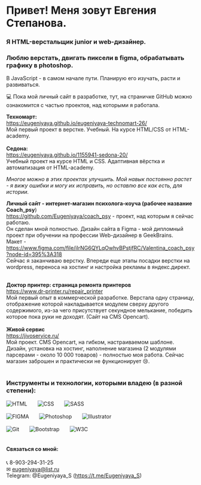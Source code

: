 # Привет! Меня зовут Евгения Степанова. 
### Я HTML-верстальщик junior и web-дизайнер.  
### Люблю верстать, двигать пиксели в figma, обрабатывать графику в photoshop. 
В JavaScript - в самом начале пути. Планирую его изучать, расти и развиваться. 

💻 Пока мой личный сайт в разработке, тут, на страничке GitHub можно ознакомится с частью проектов, над которыми я работала.

<b>Техномарт:</b><br>
https://eugeniyaya.github.io/eugeniyaya-technomart-26/ <br>
Мой первый проект в верстке. Учебный. На курсе HTML/CSS от HTML-academy.
<br>
<br>
<b>Седона:</b> <br>
https://eugeniyaya.github.io/1155941-sedona-20/<br>
Учебный проект на курсе HTML и CSS. Адаптивная вёрстка и автоматизация от HTML-academy.<br>

<i>Многое можно в этих проектах улучшить. Мой навык постоянно растет - я вижу ошибки и могу их исправить, но оставлю все как есть, для истории.</i> 
<br>

<b>Личный сайт - интернет-магазин психолога-коуча (рабочее название <b>Coach_psy</b></b>)<br>
https://github.com/Eugeniyaya/coach_psy - 
проект, над которым я сейчас работаю. <br>
Он сделан мной полностью. Дизайн сайта в Figma - мой дипломный проект при обучении на профессии Web-дизайнер в GeekBrains.<br>
Макет - https://www.figma.com/file/iIrNG6QYLqOwhvBPstjfRC/Valentina_coach_psy?node-id=395%3A318 <br>
Сейчас я заканчиваю верстку. Впереди еще этапы посадки верстки на wordpress, переноса на хостинг и настройка рекламы в яндекс.директ.<br>
<br>

<b>Доктор принтер: страница ремонта принтеров</b><br>
https://www.dr-printer.ru/repair_printer <br>
Мой первый опыт в коммерческой разработке. Верстала одну страницу, отображение которой накладывается модулем сверху другого содержимого, из-за чего присутствует секундное мелькание, победить которое пока руки не доходят. (Сайт на CMS Opencart).
<br>
<br>
<b>Живой сервис</b><br>
https://jivoservice.ru/ <br>
Мой проект. CMS Opencart, на гибком, настраиваемом шаблоне. Дизайн, установка на хостинг, наполнение магазина (2 модулями парсерами - около 10 000 товаров) - полностью моя работа. Сейчас магазин заброшен и практически не функционирует 😢. 
<br>
<br>

### Инструменты и технологии, которыми владею (в разной степени):
![HTML](https://img.shields.io/badge/-HTML-FFEE56?style-for-the-badge&logo=html5)&nbsp;&nbsp;&nbsp;&nbsp;&nbsp;&nbsp;
![CSS](https://img.shields.io/badge/-CSS-1572B6?style=plastic&logo=css3)&nbsp;&nbsp;&nbsp;&nbsp;&nbsp;&nbsp;
![SASS](https://img.shields.io/badge/-SASS-69FFc9?style=plastic&logo=sass)<br><br>
![FIGMA](https://img.shields.io/badge/-Figma-0ACF83?style=plastic&logo=figma)&nbsp;&nbsp;&nbsp;&nbsp;&nbsp;&nbsp;
![Photoshop](https://img.shields.io/badge/-Photoshop-31C5F0?style=plastic&logo=ph)&nbsp;&nbsp;&nbsp;&nbsp;&nbsp;&nbsp;
![Illustrator](https://img.shields.io/badge/-Illustrator-FF7C00?style=plastic&logo=illustrator)<br><br>
![Git](https://img.shields.io/badge/-Git-ebebeb?=plastic&logo=git)&nbsp;&nbsp;&nbsp;&nbsp;&nbsp;&nbsp;
![Bootstrap](https://img.shields.io/badge/-Bootstrap-F2D6FF?=plastic&logo=bootstrap)&nbsp;&nbsp;&nbsp;&nbsp;&nbsp;&nbsp;
![W3C](https://img.shields.io/badge/-W3C-6486FF?=plastic&logo=w3c)
<br>
<br>

 
#### Связаться со мной: <br>
&#128222; 8-903-294-31-25 <br> 
&#9993; eugeniyaya@list.ru <br>
Telegram: @Eugeniyaya_S (https://t.me/Eugeniyaya_S)


  
